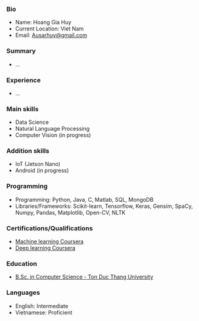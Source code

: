 ### Bio
- Name: Hoang Gia Huy
- Current Location: Viet Nam
- Email: Ausarhuy@gmail.com
### Summary
- ...
### Experience
- ...
### Main skills
- Data Science
- Natural Language Processing
- Computer Vision (in progress)
### Addition skills
- IoT (Jetson Nano)
- Android (in progress)
### Programming
- Programming: Python, Java, C, Matlab, SQL, MongoDB
- Libraries/Frameworks: Scikit-learn, Tensorflow, Keras, Gensim, SpaCy, Numpy, Pandas, Matplotlib, Open-CV, NLTK
### Certifications/Qualifications
- [Machine learning Coursera](https://coursera.org/share/7d1a910c51a1218e6a9d3d516a9f6554)
- [Deep learning Coursera](https://coursera.org/share/697dad03c3b610146a57800048f7fc99)
### Education
- [B.Sc. in Computer Science - Ton Duc Thang University](https://www.linkedin.com/school/ton-duc-thang-university/?originalSubdomain=vn)
### Languages
- English: Intermediate
- Vietnamese: Proficient
